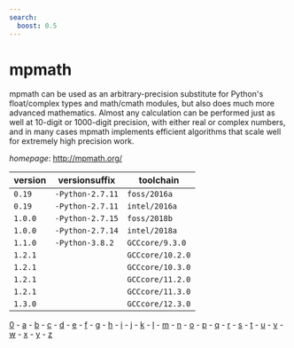 ```yaml
---
search:
  boost: 0.5
---
```

# mpmath

mpmath can be used as an arbitrary-precision substitute for Python's float/complex   types and math/cmath modules, but also does much more advanced mathematics. Almost any calculation  can be performed just as well at 10-digit or 1000-digit precision, with either real or complex   numbers, and in many cases mpmath implements efficient algorithms that scale well for extremely   high precision work.

*homepage*: <http://mpmath.org/>

version | versionsuffix | toolchain
--------|---------------|----------
``0.19`` | ``-Python-2.7.11`` | ``foss/2016a``
``0.19`` | ``-Python-2.7.11`` | ``intel/2016a``
``1.0.0`` | ``-Python-2.7.15`` | ``foss/2018b``
``1.0.0`` | ``-Python-2.7.14`` | ``intel/2018a``
``1.1.0`` | ``-Python-3.8.2`` | ``GCCcore/9.3.0``
``1.2.1`` |  | ``GCCcore/10.2.0``
``1.2.1`` |  | ``GCCcore/10.3.0``
``1.2.1`` |  | ``GCCcore/11.2.0``
``1.2.1`` |  | ``GCCcore/11.3.0``
``1.3.0`` |  | ``GCCcore/12.3.0``

[0](../0/index.md) - [a](../a/index.md) - [b](../b/index.md) - [c](../c/index.md) - [d](../d/index.md) - [e](../e/index.md) - [f](../f/index.md) - [g](../g/index.md) - [h](../h/index.md) - [i](../i/index.md) - [j](../j/index.md) - [k](../k/index.md) - [l](../l/index.md) - [m](../m/index.md) - [n](../n/index.md) - [o](../o/index.md) - [p](../p/index.md) - [q](../q/index.md) - [r](../r/index.md) - [s](../s/index.md) - [t](../t/index.md) - [u](../u/index.md) - [v](../v/index.md) - [w](../w/index.md) - [x](../x/index.md) - [y](../y/index.md) - [z](../z/index.md)

